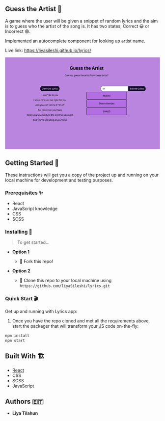 ## Guess the Artist 🤔

A game where the user will be given a snippet of random lyrics and the aim is to guess who the artist of the song is. It has two states, Correct 😀 or Incorrect 😄.

Implemented an autocomplete component for looking up artist name.

Live link: https://liyasileshi.github.io/lyrics/

<img src='public/lyrics.png' height='300' width='auto'>


## Getting Started 🚀

These instructions will get you a copy of the project up and running on your local machine for development and testing purposes.

### Prerequisites ✨

- React
- JavaScript knowledge
- CSS 
- SCSS

### Installing 📲

> To get started...


- **Option 1**
    - 🍴 Fork this repo!

- **Option 2**
    - 👯 Clone this repo to your local machine using `https://github.com/liyaSileshi/lyrics.git`

### Quick Start 🎬

Get up and running with Lyrics app:

1. Once you have the repo cloned and met all the requirements above, start the
packager that will transform your JS code on-the-fly:
```
npm install
npm start
```

## Built With 🏗

* [React](https://reactjs.org/)
* CSS
* SCSS
* JavaScript

## Authors 🇪🇹

* **Liya Tilahun** 
